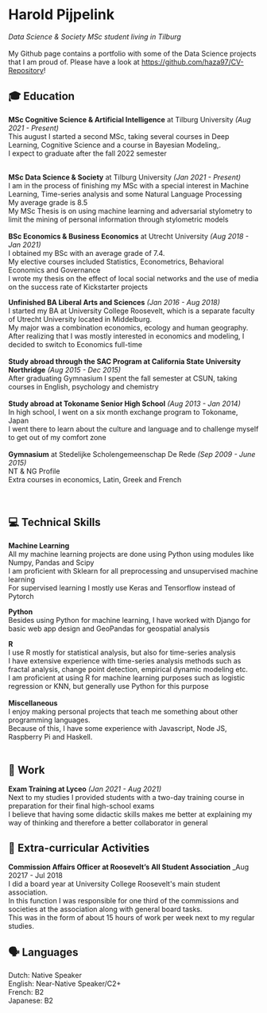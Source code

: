 # Harold Pijpelink
_Data Science & Society MSc student living in Tilburg_ <br>
<br>
My Github page contains a portfolio with some of the Data Science projects that I am proud of. Please have a look at https://github.com/haza97/CV-Repository!  <br>

## :mortar_board: Education 
**MSc Cognitive Science & Artificial Intelligence** at Tilburg University _(Aug 2021 - Present)_ <br>
This august I started a second MSc, taking several courses in Deep Learning, Cognitive Science and a course in Bayesian Modeling,.<br>
I expect to graduate after the fall 2022 semester <br>
<br>

**MSc Data Science & Society** at Tilburg University _(Jan 2021 - Present)_ <br>
I am in the process of finishing my MSc with a special interest in Machine Learning, Time-series analysis and some Natural Language Processing <br>
My average grade is 8.5 <br>
My MSc Thesis is on using machine learning and adversarial stylometry to limit the mining of personal information through stylometric models<br>
<br>
**BSc Economics & Business Economics** at Utrecht University  _(Aug 2018 - Jan 2021)_ <br>
I obtained my BSc with an average grade of 7.4. <br>
My elective courses included Statistics, Econometrics, Behavioral Economics and Governance <br>
I wrote my thesis on the effect of local social networks and the use of media on the success rate of Kickstarter projects
<br>
   
**Unfinished BA Liberal Arts and Sciences** _(Jan 2016 - Aug 2018)_ <br>
I started my BA at University College Roosevelt, which is a separate faculty of Utrecht University located in Middelburg.<br>
My major was a combination economics, ecology and human geography.<br>
After realizing that I was mostly interested in economics and modeling, I decided to switch to Economics full-time
<br>
<br>
**Study abroad through the SAC Program at California State University Northridge** _(Aug 2015 - Dec 2015)_ <br>
After graduating Gymnasium I spent the fall semester at CSUN, taking courses in English, psychology and chemistry
<br>
<br>
**Study abroad at Tokoname Senior High School** _(Aug 2013 - Jan 2014)_ <br>
In high school, I went on a six month exchange program to Tokoname, Japan <br>
I went there to learn about the culture and language and to challenge myself to get out of my comfort zone
<br>
<br>
**Gymnasium** at Stedelijke Scholengemeenschap De Rede _(Sep 2009 - June 2015)_ <br>
NT & NG Profile <br>
Extra courses in economics, Latin, Greek and French
<br>   
<br>
## :computer: Technical Skills
**Machine Learning** <br>
All my machine learning projects are done using Python using modules like Numpy, Pandas and Scipy<br>
I am proficient with Sklearn for all preprocessing and unsupervised machine learning <br>
For supervised learning I mostly use Keras and Tensorflow instead of Pytorch<br>


**Python** <br>
Besides using Python for machine learning, I have worked with Django for basic web app design and GeoPandas for geospatial analysis<br>

**R** <br>
I use R mostly for statistical analysis, but also for time-series analysis  <br>
I have extensive experience with time-series analysis methods such as fractal analysis, change point detection, empirical dynamic modeling etc. 
<br>
I am proficient at using R for machine learning purposes such as logistic regression or KNN, but generally use Python for this purpose
<br>
<br>
**Miscellaneous** <br>
I enjoy making personal projects that teach me something about other programming languages. <br>
Because of this, I have some experience with Javascript, Node JS, Raspberry Pi and Haskell.
<br>
<br>
## :office: Work
**Exam Training at Lyceo** _(Jan 2021 - Aug 2021)_ <br>
Next to my studies I provided students with a two-day training course in preparation for their final high-school exams <br>
I believe that having some didactic skills makes me better at explaining my way of thinking and therefore a better collaborator in general<br>

## :pushpin: Extra-curricular Activities
**Commission Affairs Officer at Roosevelt’s All Student Association** _Aug 20217 - Jul 2018 <br>
I did a board year at University College Roosevelt's main student association.<br> 
In this function I was responsible for one third of the commissions and societies at the association along with general board tasks.<br>
This was in the form of about 15 hours of work per week next to my regular studies.<br>

## :speaking_head: Languages
Dutch: Native Speaker <br>
English: Near-Native Speaker/C2+ <br>
French: B2 <br>
Japanese: B2 <br>
